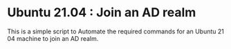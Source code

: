 # Ubuntu 21.04 : Join an AD realm

This is a simple script to Automate the required commands for an Ubuntu 21 04 machine to join an AD realm.
